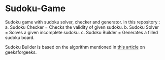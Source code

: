 # Sudoku-Game
Sudoku game with sudoku solver, checker and generator.
In this repository :
a. Sudoku Checker = Checks the validity of given sudoku.
b. Sudoku Solver = Solves a given incomplete sudoku.
c. Sudoku Builder = Generates a filled sudoku board.


Sudoku Builder is based on the algorithm mentioned in [this article](https://www.geeksforgeeks.org/program-sudoku-generator/) on geeksforgeeks.

